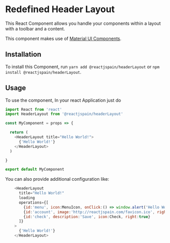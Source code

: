 # Redefined Header Layout

This React Component allows you handle your components within a layout with a toolbar and a content.

This component makes use of [Material UI Components](https://github.com/mui-org/material-ui).

## Installation

To install this Component, run `yarn add @reactjspain/headerLayout` or `npm install @reactjspain/headerLayout`.

## Usage

To use the component, In your react Application just do

```javascript
import React from 'react'
import HeaderLayout from '@reactjspain/headerLayout'

const MyComponent = props => {

  return (
    <HeaderLayout title="Hello World!">
      {'Hello World!'}
    </HeaderLayout>
  )

}

export default MyComponent
```

You can also provide additional configuration like:

```javascript
    <HeaderLayout
      title="Hello World!"
      loading
      operations={[
        {id:'menu', icon:MenuIcon, onClick:() => window.alert('Hello World!')},
        {id:'account', image:'http://reactjspain.com/favicon.ico', right: true, small:true, to:'/account'},
        {id:'check', description:'Save', icon:Check, right:true}
      ]}
    >
      {'Hello World!'}
    </HeaderLayout>
```